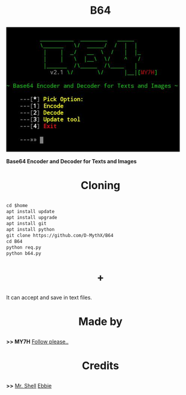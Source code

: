 # <p align="center"> B64 </p>

![](bs64.jpg)

**Base64 Encoder and Decoder for Texts and Images**

# <p align="center">Cloning</p>
```
cd $home
apt install update
apt install upgrade
apt install git
apt install python
git clone https://github.com/D-MythX/B64
cd B64
python req.py
python b64.py
```

# <p align="center"> + </p>
It can accept and save in text files.

# <p align="center">Made by </p>
**>>  MY7H**
<a href="https://github.com/D-MythX" >Follow please..<a>

# <p align="center">Credits</p>
**>>**
<a href="https://github.com/TermuxHackz">  Mr. Shell</a> <a href="https://github.com/ebbieaden"> Ebbie</a>


